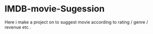 # IMDB-movie-Sugession
Here i make a project on to suggest movie according to rating / genre / revenue etc .
